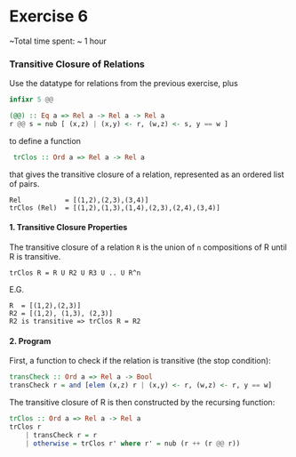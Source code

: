 # Exercise 6
~Total time spent: ~ 1 hour 

### Transitive Closure of Relations ###

Use the datatype for relations from the previous exercise, plus
```haskell
infixr 5 @@

(@@) :: Eq a => Rel a -> Rel a -> Rel a
r @@ s = nub [ (x,z) | (x,y) <- r, (w,z) <- s, y == w ]
```
to define a function
```haskell
 trClos :: Ord a => Rel a -> Rel a 
```

that gives the transitive closure of a relation, represented as an ordered list of pairs.

``` 
Rel           = [(1,2),(2,3),(3,4)]
trClos (Rel)  = [(1,2),(1,3),(1,4),(2,3),(2,4),(3,4)]
```

#### 1. Transitive Closure Properties ####

The transitive closure of a relation `R` is the union of `n` compositions of R until R is transitive.
```
trClos R = R U R2 U R3 U .. U R^n
```
E.G.
```
R  = [(1,2),(2,3)]
R2 = [(1,2), (1,3), (2,3)]
R2 is transitive => trClos R = R2
```
#### 2. Program ####

First, a function to check if the relation is transitive (the stop condition):

```haskell
transCheck :: Ord a => Rel a -> Bool
transCheck r = and [elem (x,z) r | (x,y) <- r, (w,z) <- r, y == w]
```

The transitive closure of R is then constructed by the recursing function:

```haskell
trClos :: Ord a => Rel a -> Rel a
trClos r
    | transCheck r = r
    | otherwise = trClos r' where r' = nub (r ++ (r @@ r))
```